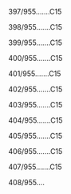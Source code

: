 397/955.......C15 


398/955.......C15 


399/955.......C15 


400/955.......C15 


401/955.......C15 


402/955.......C15 


403/955.......C15 


404/955.......C15 


405/955.......C15 


406/955.......C15 


407/955.......C15 


408/955.... 

